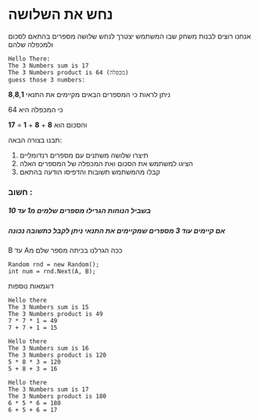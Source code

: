 
# נחש את השלושה
אנחנו רוצים לבנות משחק שבו המשתמש יצטרך לנחש שלושה מספרים בהתאם לסכום ולמכפלה שלהם
```
Hello There:
The 3 Numbers sum is 17
The 3 Numbers product is 64 (מכפלה)
guess those 3 numbers:
```
ניתן לראות כי המספרים הבאים מקיימים את התנאי
**8**,**8**,**1**

כי המכפלה היא
64

והסכום הוא
**8** + **8** + **1** = **17**

תבנו בצורה הבאה: 
1. תיצרו שלושה משתנים עם מספרים רנדומליים
2. הציגו למשתמש את הסכום ואת המכפלה של המספרים האלה
3. קבלו מהמשתמש תשובות והדפיסו הודעה בהתאם 

### חשוב : 
##### בשביל הנוחות הגרילו מספרים שלמים  מ1 עד 10
##### אם קיימים עוד 3 מספרים שמקיימים את התנאי ניתן לקבל כתשובה נכונה
B עד Aככה הגרלנו בכיתה מספר שלם מ
```
Random rnd = new Random();
int num = rnd.Next(A, B);
```

דוגמאות נוספות
```
Hello there 
The 3 Numbers sum is 15 
The 3 Numbers product is 49 
7 * 7 * 1 = 49 
7 + 7 + 1 = 15
```
```
Hello there
The 3 Numbers sum is 16
The 3 Numbers product is 120
5 * 8 * 3 = 120
5 + 8 + 3 = 16
```

```
Hello there
The 3 Numbers sum is 17
The 3 Numbers product is 180
6 * 5 * 6 = 180
6 + 5 + 6 = 17
```

